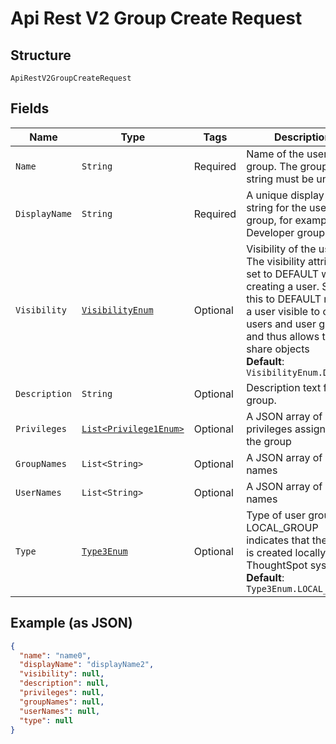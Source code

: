 
# Api Rest V2 Group Create Request

## Structure

`ApiRestV2GroupCreateRequest`

## Fields

| Name | Type | Tags | Description | Getter | Setter |
|  --- | --- | --- | --- | --- | --- |
| `Name` | `String` | Required | Name of the user group. The group name string must be unique. | String getName() | setName(String name) |
| `DisplayName` | `String` | Required | A unique display name string for the user group, for example, Developer group. | String getDisplayName() | setDisplayName(String displayName) |
| `Visibility` | [`VisibilityEnum`](/doc/models/visibility-enum.md) | Optional | Visibility of the user. The visibility attribute is set to DEFAULT when creating a user. Setting this to DEFAULT makes a user visible to other users and user groups, and thus allows them to share objects<br>**Default**: `VisibilityEnum.DEFAULT` | VisibilityEnum getVisibility() | setVisibility(VisibilityEnum visibility) |
| `Description` | `String` | Optional | Description text for the group. | String getDescription() | setDescription(String description) |
| `Privileges` | [`List<Privilege1Enum>`](/doc/models/privilege-1-enum.md) | Optional | A JSON array of privileges assigned to the group | List<Privilege1Enum> getPrivileges() | setPrivileges(List<Privilege1Enum> privileges) |
| `GroupNames` | `List<String>` | Optional | A JSON array of group names | List<String> getGroupNames() | setGroupNames(List<String> groupNames) |
| `UserNames` | `List<String>` | Optional | A JSON array of user names | List<String> getUserNames() | setUserNames(List<String> userNames) |
| `Type` | [`Type3Enum`](/doc/models/type-3-enum.md) | Optional | Type of user group. LOCAL_GROUP indicates that the user is created locally in the ThoughtSpot system.<br>**Default**: `Type3Enum.LOCAL_GROUP` | Type3Enum getType() | setType(Type3Enum type) |

## Example (as JSON)

```json
{
  "name": "name0",
  "displayName": "displayName2",
  "visibility": null,
  "description": null,
  "privileges": null,
  "groupNames": null,
  "userNames": null,
  "type": null
}
```

